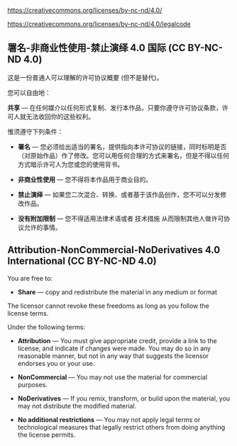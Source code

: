 https://creativecommons.org/licenses/by-nc-nd/4.0/

https://creativecommons.org/licenses/by-nc-nd/4.0/legalcode

## 署名-非商业性使用-禁止演绎 4.0 国际 (CC BY-NC-ND 4.0)

这是一份普通人可以理解的许可协议概要 (但不是替代)。

您可以自由地：

**共享** — 在任何媒介以任何形式复制、发行本作品，只要你遵守许可协议条款，许可人就无法收回你的这些权利。

惟须遵守下列条件：

- **署名** — 您必须给出适当的署名，提供指向本许可协议的链接，同时标明是否（对原始作品）作了修改。您可以用任何合理的方式来署名，但是不得以任何方式暗示许可人为您或您的使用背书。

- **非商业性使用** — 您不得将本作品用于商业目的。

- **禁止演绎** — 如果您二次混合、转换、或者基于该作品创作，您不可以分发修改作品。

- **没有附加限制** — 您不得适用法律术语或者 技术措施 从而限制其他人做许可协议允许的事情。

## Attribution-NonCommercial-NoDerivatives 4.0 International (CC BY-NC-ND 4.0)

You are free to:
- **Share** — copy and redistribute the material in any medium or format

The licensor cannot revoke these freedoms as long as you follow the license terms.

Under the following terms:

- **Attribution** — You must give appropriate credit, provide a link to the license, and indicate if changes were made. You may do so in any reasonable manner, but not in any way that suggests the licensor endorses you or your use.

- **NonCommercial** — You may not use the material for commercial purposes.

- **NoDerivatives** — If you remix, transform, or build upon the material, you may not distribute the modified material.

- **No additional restrictions** — You may not apply legal terms or technological measures that legally restrict others from doing anything the license permits.

